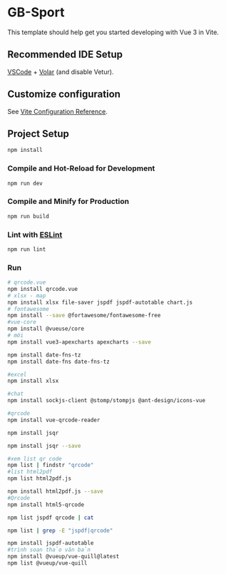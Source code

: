 # GB-Sport

This template should help get you started developing with Vue 3 in Vite.

## Recommended IDE Setup

[VSCode](https://code.visualstudio.com/) + [Volar](https://marketplace.visualstudio.com/items?itemName=Vue.volar) (and disable Vetur).

## Customize configuration

See [Vite Configuration Reference](https://vite.dev/config/).

## Project Setup

```sh
npm install
```

### Compile and Hot-Reload for Development

```sh
npm run dev
```

### Compile and Minify for Production

```sh
npm run build
```

### Lint with [ESLint](https://eslint.org/)

```sh
npm run lint
```

### Run

```sh
# qrcode.vue
npm install qrcode.vue
# xlsx - map
npm install xlsx file-saver jspdf jspdf-autotable chart.js
# fontawesome
npm install --save @fortawesome/fontawesome-free
#vue-core
npm install @vueuse/core
# mới
npm install vue3-apexcharts apexcharts --save

npm install date-fns-tz
npm install date-fns date-fns-tz

#excel
npm install xlsx

#chat
npm install sockjs-client @stomp/stompjs @ant-design/icons-vue

#qrcode
npm install vue-qrcode-reader

npm install jsqr

npm install jsqr --save

#xem list qr code
npm list | findstr "qrcode"
#list html2pdf
npm list html2pdf.js

npm install html2pdf.js --save
#Qrcode
npm install html5-qrcode

npm list jspdf qrcode | cat

npm list | grep -E "jspdf|qrcode"

npm install jspdf-autotable
#trình soạn thảo văn bản
npm install @vueup/vue-quill@latest
npm list @vueup/vue-quill
